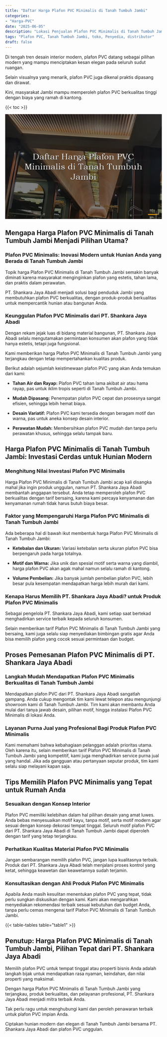 ```yaml
---
title: "Daftar Harga Plafon PVC Minimalis di Tanah Tumbuh Jambi"
categories: 
- "Harga-PVC"
date: "2025-06-05"
description: "Lokasi Penjualan Plafon PVC Minimalis di Tanah Tumbuh Jambi bagi rumah, kantor, dan gerai. Produk berkualitas, pilihan motif, warna menarik, beserta jasa penempatan dikerjakan oleh tim ahli serta garansi resmi!|Layanan penyediaan Plafon PVC Minimalis di Tanah Tumbuh Jambi bagi kebutuhan hunian, office, atau toko, dengan produk berkualitas dan pemasangan oleh teknisi profesional serta garansi resmi.|Solusi Plafon PVC Minimalis di Tanah Tumbuh Jambi yang andal untuk rumah, kantor, dan ritel, bersama produk berkualitas dan penempatan oleh tim ahli serta garansi resmi.|Penyediaan Plafon PVC Minimalis di Tanah Tumbuh Jambi bagi rumah, kantor, dan toko, beserta produk unggulan dan instalasi oleh tim berpengalaman, lengkap dengan jaminan resmi.}"
tags: "Plafon PVC, Tanah Tumbuh Jambi, toko, Penyedia, distributor"
draft: false
---
```


Di tengah tren desain interior modern, plafon PVC datang sebagai pilihan modern yang mampu menciptakan kesan elegan pada seluruh sudut ruangan.

Selain visualnya yang menarik, plafon PVC juga dikenal praktis dipasang dan dirawat.

Kini, masyarakat Jambi mampu memperoleh plafon PVC berkualitas tinggi dengan biaya yang ramah di kantong.

{{< toc >}}

![Daftar Harga Plafon PVC Minimalis di Tanah Tumbuh Jambi](/images/Harga-PVC/Daftar-Harga-Plafon-PVC-Minimalis-di-Tanah-Tumbuh-Jambi.png)


## Mengapa Harga Plafon PVC Minimalis di Tanah Tumbuh Jambi Menjadi Pilihan Utama?

### Plafon PVC Minimalis: Inovasi Modern untuk Hunian Anda yang Berada di Tanah Tumbuh Jambi

Topik harga Plafon PVC Minimalis di Tanah Tumbuh Jambi semakin banyak diminati karena masyarakat menginginkan plafon yang estetis, tahan lama, dan praktis dalam perawatan.

PT. Shankara Jaya Abadi menjadi solusi bagi penduduk Jambi yang membutuhkan plafon PVC berkualitas, dengan produk-produk berkualitas untuk mempercantik hunian atau bangunan Anda.

### Keunggulan Plafon PVC Minimalis dari PT. Shankara Jaya Abadi

Dengan rekam jejak luas di bidang material bangunan, PT. Shankara Jaya Abadi selalu mengutamakan permintaan konsumen akan plafon yang tidak hanya estetis, tetapi juga fungsional.

Kami memberikan harga Plafon PVC Minimalis di Tanah Tumbuh Jambi yang terjangkau dengan tetap mempertahankan kualitas produk.

Berikut adalah sejumlah keistimewaan plafon PVC yang akan Anda temukan dari kami:

- **Tahan Air dan Rayap:** Plafon PVC tahan lama akibat air atau hama rayap, pas untuk iklim tropis seperti di Tanah Tumbuh Jambi.

- **Mudah Dipasang:** Penempatan plafon PVC cepat dan prosesnya sangat efisien, sehingga lebih hemat biaya.

- **Desain Variatif:** Plafon PVC kami tersedia dengan beragam motif dan warna, pas untuk aneka konsep desain interior.

- **Perawatan Mudah:** Membersihkan plafon PVC mudah dan tanpa perlu perawatan khusus, sehingga selalu tampak baru.

## Harga Plafon PVC Minimalis di Tanah Tumbuh Jambi: Investasi Cerdas untuk Hunian Modern

### Menghitung Nilai Investasi Plafon PVC Minimalis

Harga Plafon PVC Minimalis di Tanah Tumbuh Jambi acap kali disangka mahal jika ingin produk unggulan, namun PT. Shankara Jaya Abadi membantah anggapan tersebut. Anda tetap memperoleh plafon PVC berkualitas dengan tarif bersaing, karena kami percaya kenyamanan dan kenyamanan rumah tidak harus butuh biaya besar.

### Faktor yang Mempengaruhi Harga Plafon PVC Minimalis di Tanah Tumbuh Jambi

Ada beberapa hal di bawah ikut membentuk harga Plafon PVC Minimalis di Tanah Tumbuh Jambi:

- **Ketebalan dan Ukuran:** Variasi ketebalan serta ukuran plafon PVC bisa berpengaruh pada harga totalnya.

- **Motif dan Warna:** Jika unik dan spesial motif serta warna yang diambil, harga plafon PVC akan agak mahal namun selalu ramah di kantong.

- **Volume Pembelian:** Jika banyak jumlah pembelian plafon PVC, lebih besar pula kesempatan mendapatkan harga lebih murah dari kami.

### Kenapa Harus Memilih PT. Shankara Jaya Abadi? untuk Produk Plafon PVC Minimalis

Sebagai pengelola PT. Shankara Jaya Abadi, kami setiap saat bertekad menghadirkan service terbaik kepada seluruh konsumen.

Selain memberikan tarif Plafon PVC Minimalis di Tanah Tumbuh Jambi yang bersaing, kami juga selalu siap menyediakan bimbingan gratis agar Anda bisa memilih plafon yang cocok sesuai permintaan dan budget.

## Proses Pemesanan Plafon PVC Minimalis di PT. Shankara Jaya Abadi

### Langkah Mudah Mendapatkan Plafon PVC Minimalis Berkualitas di Tanah Tumbuh Jambi

Mendapatkan plafon PVC dari PT. Shankara Jaya Abadi sangatlah gampang. Anda cukup mengontak tim kami lewat telepon atau mengunjungi showroom kami di Tanah Tumbuh Jambi. Tim kami akan membantu Anda mulai dari tanya jawab desain, pilihan motif, hingga instalasi Plafon PVC Minimalis di lokasi Anda.

### Layanan Purna Jual yang Profesional Bagi Produk Plafon PVC Minimalis

Kami memahami bahwa kebahagiaan pelanggan adalah prioritas utama. Oleh karena itu, selain memberikan tarif Plafon PVC Minimalis di Tanah Tumbuh Jambi yang kompetitif, kami juga menghadirkan service purna jual yang handal. Jika ada gangguan atau pertanyaan seputar produk, tim kami selalu siap melayani kapan saja.

## Tips Memilih Plafon PVC Minimalis yang Tepat untuk Rumah Anda

### Sesuaikan dengan Konsep Interior

Plafon PVC memiliki kelebihan dalam hal pilihan desain yang amat luwes. Anda bebas menyesuaikan motif kayu, tanpa motif, serta motif modern agar sesuai dengan konsep dekorasi tempat tinggal. Seluruh motif plafon PVC dari PT. Shankara Jaya Abadi di Tanah Tumbuh Jambi dapat diperoleh dengan tarif yang tetap terjangkau.

### Perhatikan Kualitas Material Plafon PVC Minimalis

Jangan sembarangan memilih plafon PVC, jangan lupa kualitasnya terbaik. Produk dari PT. Shankara Jaya Abadi telah menjalani proses kontrol yang ketat, sehingga keawetan dan keawetannya sudah terjamin.

### Konsultasikan dengan Ahli Produk Plafon PVC Minimalis

Apabila Anda masih kesulitan menentukan plafon PVC yang tepat, tidak perlu sungkan diskusikan dengan kami. Kami akan mengarahkan menyediakan rekomendasi terbaik sesuai kebutuhan dan budget Anda, tanpa perlu cemas mengenai tarif Plafon PVC Minimalis di Tanah Tumbuh Jambi.

{{< table-tables table="table1" >}}

## Penutup: Harga Plafon PVC Minimalis di Tanah Tumbuh Jambi, Pilihan Tepat dari PT. Shankara Jaya Abadi

Memilih plafon PVC untuk tempat tinggal atau properti bisnis Anda adalah langkah bijak untuk mendapatkan rasa nyaman, keindahan, dan nilai properti yang maksimal.

Dengan harga Plafon PVC Minimalis di Tanah Tumbuh Jambi yang terjangkau, produk berkualitas, dan pelayanan profesional, PT. Shankara Jaya Abadi menjadi mitra terbaik Anda.

Tak perlu ragu untuk menghubungi kami dan peroleh penawaran terbaik untuk plafon PVC impian Anda.

Ciptakan hunian modern dan elegan di Tanah Tumbuh Jambi bersama PT. Shankara Jaya Abadi dan plafon PVC unggulan.